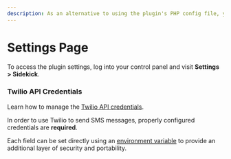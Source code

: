```yaml
---
description: As an alternative to using the plugin's PHP config file, you can manage the Twilio API credentials via the plugin's Settings page.
---
```


# Settings Page

To access the plugin settings, log into your control panel and visit **Settings > Sidekick**.

### Twilio API Credentials

Learn how to manage the [Twilio API credentials](/getting-started/twilio).

In order to use Twilio to send SMS messages, properly configured credentials are **required**.

[//]: # (<img src="/images/settings/twilio-settings.png" alt="Screenshot of Twilio API credentials settings" style="width:690px; margin-top:10px">)

Each field can be set directly using an [environment variable](https://craftcms.com/docs/4.x/config/#control-panel-settings) to provide an additional layer of security and portability.

[//]: # (<img src="/images/settings/twilio-env.png" alt="Screenshot of Twilio API credentials provided via environment variables" style="width:690px; margin-top:10px">)
